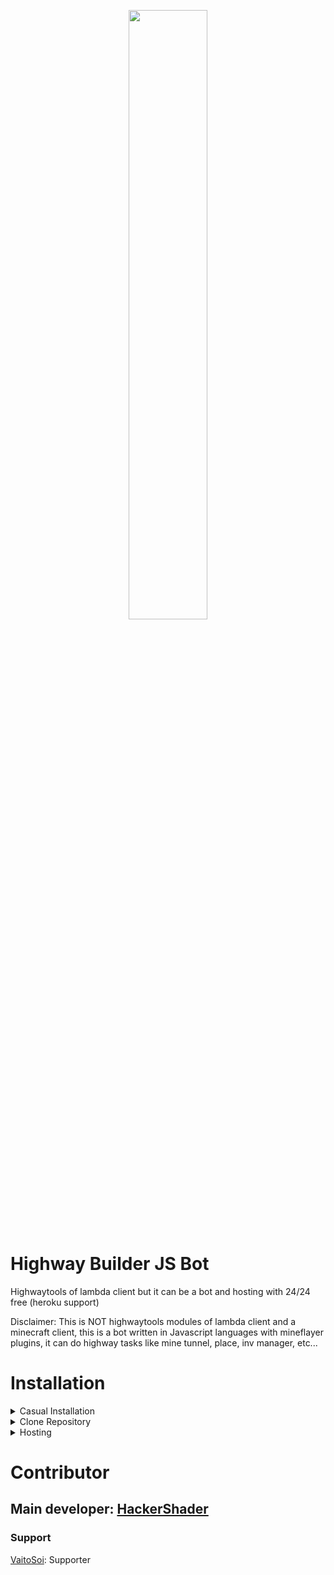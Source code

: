 
<p align="center">
    <img src="https://media.discordapp.net/attachments/745095165554851922/961644986099712051/unknown.png?width=550&height=350" style="width: 50%">
</p>

# **Highway Builder JS Bot**
Highwaytools of lambda client but it can be a bot and hosting with 24/24 free (heroku support)

Disclaimer: This is NOT highwaytools modules of lambda client and a minecraft client, this is a bot written in Javascript languages with mineflayer plugins, it can do highway tasks like mine tunnel, place, inv manager, etc... 
# Installation

<details> 
    <summary>Casual Installation</summary>

> Download Installation file in release page: https://github.com/HackerShader/HighwayBot/releases

> Create a workspace folder (if you want)

> Execute the installation file and choose the location 

> Wait until it has completed

> Run a batch file (runbot.bat) in workspace folder to run bot

</details>

<details> 
    <summary>Clone Repository</summary>
Type this command into terminal (require git: https://git-scm.com/)

```
git clone https://github.com/HackerShader/statback.git
```
</details>

<details>
    <summary>Hosting</summary>
    
### Heroku method

> Go to [Heroku](https://www.heroku.com) Website

> Create an account

> Create an app in dashboard

> Go to the app/Deploy

> Push the Source code of highwaybot to your **private repository**
>> IF you don't have github account, create them and repository with option: **private**

> Follow this table 

| Options               | Your choices                                   |
| --------------------- |:----------------------------------------------:|
| Deployment method     | Github                                         |
| Repository            | Your repository name                           |
| Automatic deploys     | Enable automatic deploys                       |
| Manual deploy         | Choose main branch (your choices)/Deploy Branch|

> Create "Procfile" in your repository

> Input "worker node ./index.js" in Procfile

> Go to resources pages and 

</details>

# Contributor
## Main developer: [HackerShader](https://github.com/HackerShader)

### Support

[VaitoSoi](https://github.com/VaitoSoi): Supporter



